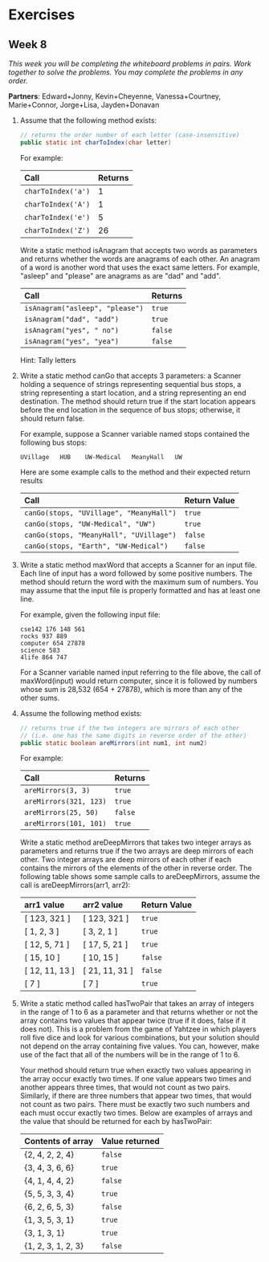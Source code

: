 # Exercises
## Week 8

_This week you will be completing the whiteboard problems in pairs. Work together to solve the problems. You may complete the problems in any order._

__Partners__: Edward+Jonny, Kevin+Cheyenne, Vanessa+Courtney, Marie+Connor, Jorge+Lisa, Jayden+Donavan

1. Assume that the following method exists:

	```java
	// returns the order number of each letter (case-insensitive)
	public static int charToIndex(char letter)
	```

	For example:

	| Call | Returns |
	| :---  | :--- |
	| `charToIndex('a')` | 1 |
	| `charToIndex('A')` | 1 |
	| `charToIndex('e')` | 5 |
	| `charToIndex('Z')` | 26 |

	Write a static method isAnagram that accepts two words as parameters and returns whether the words are anagrams of each other. An anagram of a word is another word that uses the exact same letters. For example, "asleep" and "please" are anagrams as are "dad" and "add".

	| Call | Returns |
	| :--- | :--- |
	| `isAnagram("asleep", "please")` | `true` |
	| `isAnagram("dad", "add")` | `true` |
	| `isAnagram("yes", " no")` | `false` |
	| `isAnagram("yes", "yea")` | `false` |

	Hint: Tally letters

2. Write a static method canGo that accepts 3 parameters: a Scanner holding a sequence of strings representing sequential bus stops, a string representing a start location, and a string representing an end destination. The method should return true if the start location appears before the end location in the sequence of bus stops; otherwise, it should return false.

	For example, suppose a Scanner variable named stops contained the following bus stops:

	```
	UVillage   HUB    UW-Medical   MeanyHall   UW
	```

	Here are some example calls to the method and their expected return results

	| Call | Return Value |
	| :--- | :--- |
	| `canGo(stops, "UVillage", "MeanyHall")` | `true` |
	| `canGo(stops, "UW-Medical", "UW")  ` | `true` |
	| `canGo(stops, "MeanyHall", "UVillage")` | `false` |
	| `canGo(stops, "Earth", "UW-Medical") ` | `false` |

3. Write a static method maxWord that accepts a Scanner for an input file. Each line of input has a word followed by some positive numbers. The method should return the word with the maximum sum of numbers. You may assume that the input file is properly formatted and has at least one line.

	For example, given the following input file:

	```
	cse142 176 148 561
	rocks 937 889
	computer 654 27878
	science 583
	4life 864 747
	```

	For a Scanner variable named input referring to the file above, the call of maxWord(input) would return computer, since it is followed by numbers whose sum is 28,532 (654 + 27878), which is more than any of the other sums.

4. Assume the following method exists:

	```java
	// returns true if the two integers are mirrors of each other
	// (i.e. one has the same digits in reverse order of the other)
	public static boolean areMirrors(int num1, int num2)
	```

	For example:

	| Call  | Returns |
	| :--- | :--- |
	| `areMirrors(3, 3)` | `true` |
	| `areMirrors(321, 123)` | `true` |
	| `areMirrors(25, 50)`   | `false` |
	| `areMirrors(101, 101)` | `true` |

	Write a static method areDeepMirrors that takes two integer arrays as parameters and returns true if the two arrays are deep mirrors of each other. Two integer arrays are deep mirrors of each other if each contains the mirrors of the elements of the other in reverse order. The following table shows some sample calls to areDeepMirrors, assume the call is areDeepMirrors(arr1, arr2):

	| arr1 value | arr2 value | Return Value |
	| :--- | :--- | :--- |
	| [ 123, 321 ] | [ 123, 321 ] | `true` |
	| [ 1, 2, 3 ] | [ 3, 2, 1 ] | `true` |
	| [ 12, 5, 71 ] | [ 17, 5, 21 ] | `true` |
	| [ 15, 10 ] | [ 10, 15 ] | `false` |
	| [ 12, 11, 13 ] | [ 21, 11, 31 ] | `false` |
	| [ 7 ] | [ 7 ] | `true` |

5. Write a static method called hasTwoPair that takes an array of integers in the range of 1 to 6 as a parameter and that returns whether or not the array contains two values that appear twice (true if it does, false if it does not).  This is a problem from the game of Yahtzee in which players roll five dice and look for various combinations, but your solution should not depend on the array containing five values.  You can, however, make use of the fact that all of the numbers will be in the range of 1 to 6.

	Your method should return true when exactly two values appearing in the array occur exactly two times.  If one value appears two times and another appears three times, that would not count as two pairs.  Similarly, if there are three numbers that appear two times, that would not count as two pairs.  There must be exactly two such numbers and each must occur exactly two times.  Below are examples of arrays and the value that should be returned for each by hasTwoPair:

	| Contents of array | Value returned |
	| :--- | :--- |
	| {2, 4, 2, 2, 4} | `false` |
	| {3, 4, 3, 6, 6} | `true` |
	| {4, 1, 4, 4, 2} | `false` |
	| {5, 5, 3, 3, 4} | `true` |
	| {6, 2, 6, 5, 3} | `false` |
	| {1, 3, 5, 3, 1} | `true` |
	| {3, 1, 3, 1} | `true` |
	| {1, 2, 3, 1, 2, 3} | `false` |

